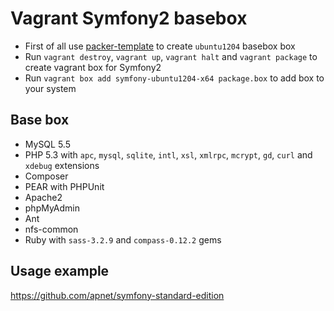 Vagrant Symfony2 basebox
========================

* First of all use [packer-template](https://github.com/covex-nn/packer-templates) to create `ubuntu1204` basebox box
* Run `vagrant destroy`, `vagrant up`, `vagrant halt` and `vagrant package` to create vagrant box for Symfony2
* Run `vagrant box add symfony-ubuntu1204-x64 package.box` to add box to your system

Base box
--------

* MySQL 5.5
* PHP 5.3 with `apc`, `mysql`, `sqlite`, `intl`, `xsl`, `xmlrpc`, `mcrypt`, `gd`, `curl` and `xdebug` extensions
* Composer
* PEAR with PHPUnit
* Apache2
* phpMyAdmin
* Ant
* nfs-common
* Ruby with `sass-3.2.9` and `compass-0.12.2` gems

Usage example
-------------

https://github.com/apnet/symfony-standard-edition
